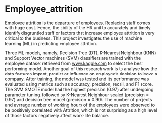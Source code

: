# Employee_attrition
Employee attrition is the departure of employees. Replacing staff comes with huge cost. Hence, the ability of the HR unit to accurately and timely identify disgruntled staff or factors that increase employee attrition is very critical to the business. This project investigates the use of machine learning (ML) in predicting employee attrition.

Three ML models, namely, Decision Tree (DT), K-Nearest Neighbour (KNN) and Support Vector machines (SVM) classifiers are trained with the employee dataset retrieved from www.kaggle.com to select the best performing model. Another goal of this research work is to analyse how the data features impact, predict or influence an employee’s decision to leave a company. After training, the model was tested and its performance was evaluated using metrics such as accuracy, precision, recall, and F1 score. The SVM SMOTE model had the highest precision (0.97) after undergoing parameter tuning, followed by K-Nearest Neighbour scaled (precision = 0.97) and decision tree model (precision = 0.90). The number of projects and average number of working hours of the employees were observed to be positively correlated with Attrition, which is not surprising as a high level of those factors negatively affect work-life balance.
